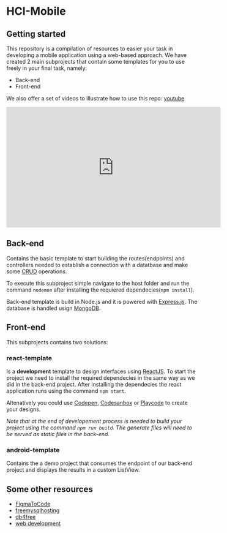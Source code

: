 # HCI-Mobile



## Getting started
This repository is a compilation of resources to easier your task in developing a mobile application using a web-based approach. We have created 2 main subprojects that contain some templates for you to use freely in your final task, namely:

- Back-end 
- Front-end 

We also offer a set of videos to illustrate how to use this repo: [youtube](https://youtube.com/playlist?list=PLa0X8b3FvpXNY0AfME-J9s1sDhE9qLFcl)

<iframe width="560" height="315" src="https://www.youtube.com/embed/videoseries?list=PLa0X8b3FvpXNY0AfME-J9s1sDhE9qLFcl" title="YouTube video player" frameborder="0" allow="accelerometer; autoplay; clipboard-write; encrypted-media; gyroscope; picture-in-picture" allowfullscreen></iframe>

## Back-end
Contains the basic template to start building the routes(endpoints) and controllers needed to  establish a connection with a datatbase and make some [CRUD](https://www.freecodecamp.org/news/crud-operations-explained/) operations. 

To execute this subproject simple navigate to the host folder and run the command `nodemon` after installing the requiered dependecies(`npm install`).

Back-end template is build in Node.js and it is powered with [Express.js](https://expressjs.com/). The database is handled usign [MongoDB](https://www.mongodb.com/atlas/database).




## Front-end
This subprojects contains two solutions:

### react-template 
Is a **development** template to design interfaces using [ReactJS](https://reactjs.org/).
To start the project we need to install the required dependecies in the same way as we did in the back-end project. After installing the dependecies the react application runs using the command `npm start`. 

Altenatively you could use [Codepen](https://codepen.io/topic/react), [Codesanbox](https://codesandbox.io/) or [Playcode](playcode.io/react) to create your designs.

*Note that at the end of developement process is needed to build your project using the command `npm run build`. The generate files will need to be served as static files in the back-end.*

### android-template 
Contains the a demo project that consumes the endpoint of our back-end project and displays the results in a custom ListView. 

## Some other resources

- [FigmaToCode](https://www.figma.com/community/plugin/1037309320238203168/DhiWise---Figma-to-Code)
- [freemysqlhosting](https://www.freemysqlhosting.net/)
- [db4free](https://www.db4free.net/)
- [web development](https://gitlab.com/famnit-up/systems-iii/frameworks/)

